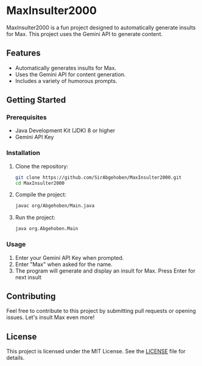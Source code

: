 # MaxInsulter2000

MaxInsulter2000 is a fun project designed to automatically generate insults for Max. This project uses the Gemini API to generate content.

## Features

- Automatically generates insults for Max.
- Uses the Gemini API for content generation.
- Includes a variety of humorous prompts.

## Getting Started

### Prerequisites

- Java Development Kit (JDK) 8 or higher
- Gemini API Key

### Installation

1. Clone the repository:
   ```bash
   git clone https://github.com/SirAbgehoben/MaxInsulter2000.git
   cd MaxInsulter2000
   ```

2. Compile the project:
   ```bash
   javac org/Abgehoben/Main.java
   ```

3. Run the project:
   ```bash
   java org.Abgehoben.Main
   ```

### Usage

1. Enter your Gemini API Key when prompted.
2. Enter "Max" when asked for the name.
3. The program will generate and display an insult for Max. Press Enter for next insult

## Contributing

Feel free to contribute to this project by submitting pull requests or opening issues. Let's insult Max even more!

## License

This project is licensed under the MIT License. See the [LICENSE](LICENSE) file for details.
